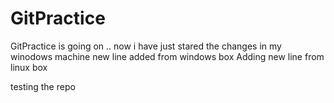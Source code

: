 # GitPractice
GitPractice is going on .. now i have just stared the changes in my winodows machine
new line added from windows box
Adding new line from linux box

testing the repo